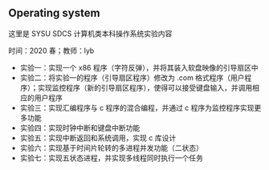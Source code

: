 ## Operating system

这里是 SYSU SDCS 计算机类本科操作系统实验内容

时间：2020 春；教师：lyb

- 实验一：实现一个 x86 程序（字符反弹），并将其装入软盘映像的引导扇区中
- 实验二：将实验一的程序（引导扇区程序）修改为 .com 格式程序（用户程序）；实现监控程序（新的引导扇区程序），使得可以接受键盘输入，并调用相应的用户程序
- 实验三：实现汇编程序与 c 程序的混合编程，并通过 c 程序为监控程序实现更多功能
- 实验四：实现时钟中断和键盘中断功能
- 实验五：实现中断返回和系统调用，实现 c 库设计
- 实验六：实现基于时间片轮转的多进程并发功能（二状态）
- 实验七：实现五状态进程，并实现多线程同时执行一个任务